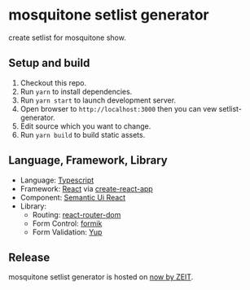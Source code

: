 # mosquitone setlist generator

create setlist for mosquitone show.

## Setup and build

1. Checkout this repo.
2. Run `yarn` to install dependencies.
3. Run `yarn start` to launch development server.
4. Open browser to `http://localhost:3000` then you can vew setlist-generator.
4. Edit source which you want to change.
5. Run `yarn build` to build static assets.

## Language, Framework, Library

- Language: [Typescript](https://www.typescriptlang.org/)
- Framework: [React](https://reactjs.org/) via [create-react-app](https://github.com/facebook/create-react-app)
- Component: [Semantic Ui React](https://react.semantic-ui.com/)
- Library: 
    - Routing: [react-router-dom](https://reacttraining.com/react-router/web/guides/quick-start)
    - Form Control: [formik](https://github.com/jaredpalmer/formik)
    - Form Validation: [Yup](https://github.com/jquense/yup)

## Release

mosquitone setlist generator is hosted on [now by ZEIT](https://zeit.co/).
